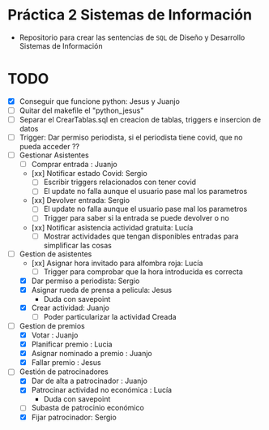 # Práctica 2 Sistemas de Información

* Repositorio para crear las sentencias de `SQL` de Diseño y Desarrollo Sistemas de Información

# TODO

* [x] Conseguir que funcione python: Jesus y Juanjo
* [ ] Quitar del makefile el "python_jesus"
* [ ] Separar el CrearTablas.sql en creacion de tablas, triggers e insercion de datos
* [ ] Trigger: Dar permiso periodista, si el periodista tiene covid, que no pueda acceder ??
* [ ] Gestionar Asistentes
    * [ ] Comprar entrada : Juanjo
    * [xx] Notificar estado Covid: Sergio
        * [ ] Escribir triggers relacionados con tener covid
        * [ ] El update no falla aunque el usuario pase mal los parametros
    * [xx] Devolver entrada: Sergio
        * [ ] El update no falla aunque el usuario pase mal los parametros
        * [ ] Trigger para saber si la entrada se puede devolver o no
    * [xx] Notificar asistencia actividad gratuita: Lucía
        * [ ] Mostrar actividades que tengan disponibles entradas para simplificar las cosas
* [ ] Gestion de asistentes
    * [xx] Asignar hora invitado para alfombra roja: Lucía
        * [ ] Trigger para comprobar que la hora introducida es correcta
    * [x] Dar permiso a periodista: Sergio
    * [x] Asignar rueda de prensa a pelicula: Jesus
        * Duda con savepoint
    * [x] Crear actividad: Juanjo
      * [ ] Poder particularizar la actividad Creada
* [ ] Gestion de premios
	* [x] Votar : Juanjo
	* [x] Planificar premio : Lucia
	* [x] Asignar nominado a premio : Juanjo
	* [x] Fallar premio : Jesus
* [ ] Gestión de patrocinadores
	* [x] Dar de alta a patrocinador : Juanjo
	* [x] Patrocinar actividad no económica : Lucía
        * Duda con savepoint
	* [ ] Subasta de patrocinio económico
	* [x] Fijar patrocinador: Sergio

